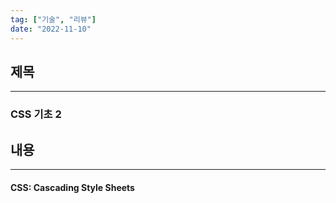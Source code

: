 ```yaml
---
tag: ["기술", "리뷰"]
date: "2022-11-10"
---
```


## 제목

---

### CSS 기초 2

## 내용

---

#### CSS: Cascading Style Sheets
